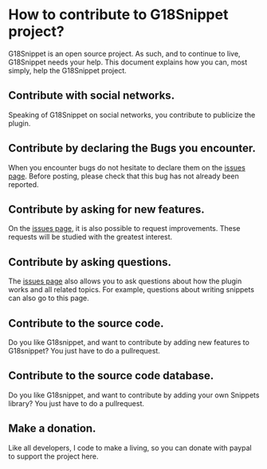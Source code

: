# How to contribute to G18Snippet project?
G18Snippet is an open source project. As such, and to continue to live, G18Snippet needs your help. 
This document explains how you can, most simply, help the G18Snippet project.

## Contribute with social networks.
Speaking of G18Snippet on social networks, you contribute to publicize the plugin.
## Contribute by declaring the Bugs you encounter.
When you encounter bugs do not hesitate to declare them on the [issues page](https://github.com/vbillet/G18Snippet/issues/new/choose). Before posting, please check that this bug has not already been reported.
## Contribute by asking for new features.
On the [issues page](https://github.com/vbillet/G18Snippet/issues/new/choose), it is also possible to request improvements. These requests will be studied with the greatest interest.
## Contribute by asking questions.
The [issues page](https://github.com/vbillet/G18Snippet/issues/new/choose) also allows you to ask questions about how the plugin works and all related topics. For example, questions about writing snippets can also go to this page.
## Contribute to the source code.
Do you like G18snippet, and want to contribute by adding new features to G18snippet? You just have to do a pullrequest.
## Contribute to the source code database.
Do you like G18snippet, and want to contribute by adding your own Snippets library? You just have to do a pullrequest.
## Make a donation.
Like all developers, I code to make a living, so you can donate with paypal to support the project here.
